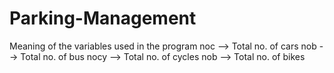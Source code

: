 # Parking-Management

Meaning of the variables used in the program
noc  --> Total no. of cars
nob  --> Total no. of bus
nocy --> Total no. of cycles
nob  --> Total no. of bikes